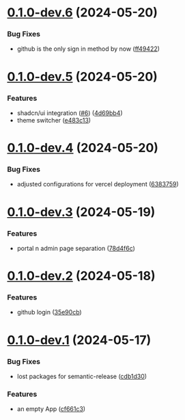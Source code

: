 # [0.1.0-dev.6](https://github.com/dakorsun/my-nextjs-blog/compare/v0.1.0-dev.5...v0.1.0-dev.6) (2024-05-20)

### Bug Fixes

- github is the only sign in method by now ([ff49422](https://github.com/dakorsun/my-nextjs-blog/commit/ff494226fa0d72d303f42950146078abf8a49cbb))

# [0.1.0-dev.5](https://github.com/dakorsun/my-nextjs-blog/compare/v0.1.0-dev.4...v0.1.0-dev.5) (2024-05-20)

### Features

- shadcn/ui integration ([#6](https://github.com/dakorsun/my-nextjs-blog/issues/6)) ([4d69bb4](https://github.com/dakorsun/my-nextjs-blog/commit/4d69bb4b94eb4e7fbf601b4da81f44db0c8b76e6))
- theme switcher ([e483c13](https://github.com/dakorsun/my-nextjs-blog/commit/e483c13bf68ddacdfd93dd5d16f63bff9da020c0))

# [0.1.0-dev.4](https://github.com/dakorsun/my-nextjs-blog/compare/v0.1.0-dev.3...v0.1.0-dev.4) (2024-05-20)

### Bug Fixes

- adjusted configurations for vercel deployment ([6383759](https://github.com/dakorsun/my-nextjs-blog/commit/6383759f94f3e34e2431c11c8bdf332535111956))

# [0.1.0-dev.3](https://github.com/dakorsun/my-nextjs-blog/compare/v0.1.0-dev.2...v0.1.0-dev.3) (2024-05-19)

### Features

- portal n admin page separation ([78d4f6c](https://github.com/dakorsun/my-nextjs-blog/commit/78d4f6c9aa10e862bdd0f92c2d0a73ed5e2f361f))

# [0.1.0-dev.2](https://github.com/dakorsun/my-nextjs-blog/compare/v0.1.0-dev.1...v0.1.0-dev.2) (2024-05-18)

### Features

- github login ([35e90cb](https://github.com/dakorsun/my-nextjs-blog/commit/35e90cb0dfe6b09fb2df0d2f399231fe3a522f73))

# [0.1.0-dev.1](https://github.com/dakorsun/my-nextjs-blog/compare/v0.0.0...v0.1.0-dev.1) (2024-05-17)

### Bug Fixes

- lost packages for semantic-release ([cdb1d30](https://github.com/dakorsun/my-nextjs-blog/commit/cdb1d30e381dbd797522d80cc8207d71566dd2a8))

### Features

- an empty App ([cf661c3](https://github.com/dakorsun/my-nextjs-blog/commit/cf661c3620dda42c1a9784e8fb399560411e6f32))
